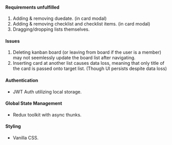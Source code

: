 #### Requirements unfulfilled
1. Adding & removing duedate. (in card modal)
2. Adding & removing checklist and checklist items. (in card modal)
3. Dragging/dropping lists themselves.


#### Issues
1. Deleting kanban board (or leaving from board if the user is a member) may not seemlessly update the board list after navigating.
2. Inserting card at another list causes data loss, meaning that only title of the card is passed onto target list. (Though UI persists despite data loss)


#### Authentication
* JWT Auth utilizing local storage.

#### Global State Management
* Redux toolkit with async thunks.

#### Styling
* Vanilla CSS.






